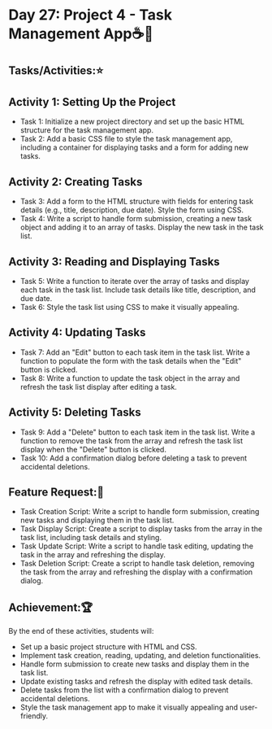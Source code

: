 # Day 27: Project 4 - Task Management App☕🚀
## Tasks/Activities:⭐
## Activity 1: Setting Up the Project
- Task 1: Initialize a new project directory and set up the basic HTML structure for the task management app.
- Task 2: Add a basic CSS file to style the task management app, including a container for displaying tasks and a form for adding new tasks.
## Activity 2: Creating Tasks
- Task 3: Add a form to the HTML structure with fields for entering task details (e.g., title, description, due date). Style the form using CSS.
- Task 4: Write a script to handle form submission, creating a new task object and adding it to an array of tasks. Display the new task in the task list.
## Activity 3: Reading and Displaying Tasks
- Task 5: Write a function to iterate over the array of tasks and display each task in the task list. Include task details like title, description, and due date.
- Task 6: Style the task list using CSS to make it visually appealing.
## Activity 4: Updating Tasks
- Task 7: Add an "Edit" button to each task item in the task list. Write a function to populate the form with the task details when the "Edit" button is clicked.
- Task 8: Write a function to update the task object in the array and refresh the task list display after editing a task.
## Activity 5: Deleting Tasks
- Task 9: Add a "Delete" button to each task item in the task list. Write a function to remove the task from the array and refresh the task list display when the "Delete" button is clicked.
- Task 10: Add a confirmation dialog before deleting a task to prevent accidental deletions.
## Feature Request:📲
- Task Creation Script: Write a script to handle form submission, creating new tasks and displaying them in the task list.
- Task Display Script: Create a script to display tasks from the array in the task list, including task details and styling.
- Task Update Script: Write a script to handle task editing, updating the task in the array and refreshing the display.
- Task Deletion Script: Create a script to handle task deletion, removing the task from the array and refreshing the display with a confirmation dialog.
## Achievement:🏆
By the end of these activities, students will:

- Set up a basic project structure with HTML and CSS.
 - Implement task creation, reading, updating, and deletion functionalities.
- Handle form submission to create new tasks and display them in the task list.
- Update existing tasks and refresh the display with edited task details.
- Delete tasks from the list with a confirmation dialog to prevent accidental deletions.
- Style the task management app to make it visually appealing and user-friendly.
